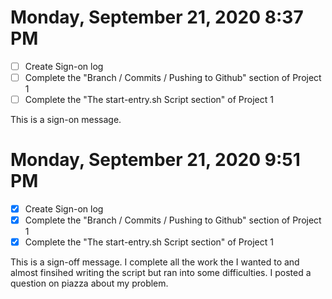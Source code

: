 # Monday, September 21, 2020 8:37 PM
- [ ] Create Sign-on log
- [ ] Complete the "Branch / Commits / Pushing to Github" section of Project 1
- [ ] Complete the "The start-entry.sh Script section" of Project 1 

This is a sign-on message.

# Monday, September 21, 2020 9:51 PM
- [X] Create Sign-on log
- [X] Complete the "Branch / Commits / Pushing to Github" section of Project 1
- [X] Complete the "The start-entry.sh Script section" of Project 1 

This is a sign-off message. I complete all the work the I wanted to and almost finsihed writing the script but ran into some difficulties. I posted a question on piazza about my problem. 